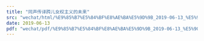 ```yaml
---
title: "同声传译跨儿女权主义的未来"
src: "wechat/html/%E9%85%B7%E5%84%BF%E8%AE%BA%E5%9D%9B_2019-06-13_%E5%90%8C%E5%A3%B0%E4%BC%A0%E8%AF%91%E8%B7%A8%E5%84%BF%E5%A5%B3%E6%9D%83%E4%B8%BB%E4%B9%89%E7%9A%84%E6%9C%AA%E6%9D%A5.html"
date: 2019-06-13
pdf: "wechat/pdf/%E9%85%B7%E5%84%BF%E8%AE%BA%E5%9D%9B_2019-06-13_%E5%90%8C%E5%A3%B0%E4%BC%A0%E8%AF%91%E8%B7%A8%E5%84%BF%E5%A5%B3%E6%9D%83%E4%B8%BB%E4%B9%89%E7%9A%84%E6%9C%AA%E6%9D%A5.pdf"
---
```

